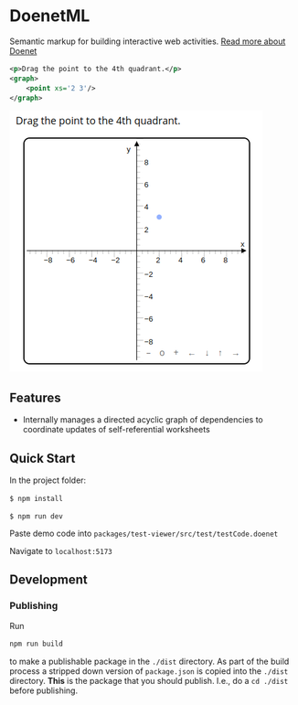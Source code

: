 # DoenetML

Semantic markup for building interactive web activities.
[Read more about Doenet](https://www.doenet.org)

```xml
<p>Drag the point to the 4th quadrant.</p>
<graph>
    <point xs='2 3'/>
</graph>
```

![](media/graph_example.png)

## Features

-   Internally manages a directed acyclic graph of dependencies to coordinate updates of self-referential worksheets

## Quick Start

In the project folder:

`$ npm install`

`$ npm run dev`

Paste demo code into `packages/test-viewer/src/test/testCode.doenet`

Navigate to `localhost:5173`


## Development

### Publishing

Run
```bash
npm run build
```
to make a publishable package in the `./dist` directory. As part of the build process a stripped
down version of `package.json` is copied into the `./dist` directory. **This** is the package that you should publish.
I.e., do a `cd ./dist` before publishing.
